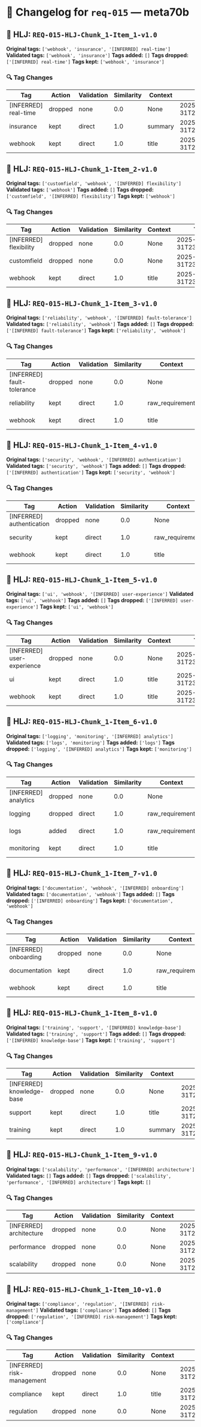 # 📝 Changelog for `req-015` — **meta70b**

## 🔹 HLJ: `REQ-015-HLJ-Chunk_1-Item_1-v1.0`

**Original tags:** `['webhook', 'insurance', '[INFERRED] real-time']`
**Validated tags:** `['webhook', 'insurance']`
**Tags added:** `[]`
**Tags dropped:** `['[INFERRED] real-time']`
**Tags kept:** `['webhook', 'insurance']`

### 🔍 Tag Changes
| Tag | Action   | Validation | Similarity | Context           | Timestamp               |
|-----|----------|------------|------------|-------------------|-------------------------|
| [INFERRED] real-time | dropped | none | 0.0 | None | 2025-05-31T23:57:43.921369Z |
| insurance | kept | direct | 1.0 | summary | 2025-05-31T23:57:43.776799Z |
| webhook | kept | direct | 1.0 | title | 2025-05-31T23:57:43.768695Z |

## 🔹 HLJ: `REQ-015-HLJ-Chunk_1-Item_2-v1.0`

**Original tags:** `['customfield', 'webhook', '[INFERRED] flexibility']`
**Validated tags:** `['webhook']`
**Tags added:** `[]`
**Tags dropped:** `['customfield', '[INFERRED] flexibility']`
**Tags kept:** `['webhook']`

### 🔍 Tag Changes
| Tag | Action   | Validation | Similarity | Context           | Timestamp               |
|-----|----------|------------|------------|-------------------|-------------------------|
| [INFERRED] flexibility | dropped | none | 0.0 | None | 2025-05-31T23:57:44.217387Z |
| customfield | dropped | none | 0.0 | None | 2025-05-31T23:57:44.071855Z |
| webhook | kept | direct | 1.0 | title | 2025-05-31T23:57:44.075775Z |

## 🔹 HLJ: `REQ-015-HLJ-Chunk_1-Item_3-v1.0`

**Original tags:** `['reliability', 'webhook', '[INFERRED] fault-tolerance']`
**Validated tags:** `['reliability', 'webhook']`
**Tags added:** `[]`
**Tags dropped:** `['[INFERRED] fault-tolerance']`
**Tags kept:** `['reliability', 'webhook']`

### 🔍 Tag Changes
| Tag | Action   | Validation | Similarity | Context           | Timestamp               |
|-----|----------|------------|------------|-------------------|-------------------------|
| [INFERRED] fault-tolerance | dropped | none | 0.0 | None | 2025-05-31T23:57:44.492806Z |
| reliability | kept | direct | 1.0 | raw_requirement | 2025-05-31T23:57:44.293506Z |
| webhook | kept | direct | 1.0 | title | 2025-05-31T23:57:44.296456Z |

## 🔹 HLJ: `REQ-015-HLJ-Chunk_1-Item_4-v1.0`

**Original tags:** `['security', 'webhook', '[INFERRED] authentication']`
**Validated tags:** `['security', 'webhook']`
**Tags added:** `[]`
**Tags dropped:** `['[INFERRED] authentication']`
**Tags kept:** `['security', 'webhook']`

### 🔍 Tag Changes
| Tag | Action   | Validation | Similarity | Context           | Timestamp               |
|-----|----------|------------|------------|-------------------|-------------------------|
| [INFERRED] authentication | dropped | none | 0.0 | None | 2025-05-31T23:57:44.714278Z |
| security | kept | direct | 1.0 | raw_requirement | 2025-05-31T23:57:44.570737Z |
| webhook | kept | direct | 1.0 | title | 2025-05-31T23:57:44.573974Z |

## 🔹 HLJ: `REQ-015-HLJ-Chunk_1-Item_5-v1.0`

**Original tags:** `['ui', 'webhook', '[INFERRED] user-experience']`
**Validated tags:** `['ui', 'webhook']`
**Tags added:** `[]`
**Tags dropped:** `['[INFERRED] user-experience']`
**Tags kept:** `['ui', 'webhook']`

### 🔍 Tag Changes
| Tag | Action   | Validation | Similarity | Context           | Timestamp               |
|-----|----------|------------|------------|-------------------|-------------------------|
| [INFERRED] user-experience | dropped | none | 0.0 | None | 2025-05-31T23:57:44.889623Z |
| ui | kept | direct | 1.0 | title | 2025-05-31T23:57:44.717997Z |
| webhook | kept | direct | 1.0 | title | 2025-05-31T23:57:44.721059Z |

## 🔹 HLJ: `REQ-015-HLJ-Chunk_1-Item_6-v1.0`

**Original tags:** `['logging', 'monitoring', '[INFERRED] analytics']`
**Validated tags:** `['logs', 'monitoring']`
**Tags added:** `['logs']`
**Tags dropped:** `['logging', '[INFERRED] analytics']`
**Tags kept:** `['monitoring']`

### 🔍 Tag Changes
| Tag | Action   | Validation | Similarity | Context           | Timestamp               |
|-----|----------|------------|------------|-------------------|-------------------------|
| [INFERRED] analytics | dropped | none | 0.0 | None | 2025-05-31T23:57:45.137775Z |
| logging | dropped | direct | 1.0 | raw_requirement | 2025-05-31T23:57:44.985955Z |
| logs | added | direct | 1.0 | raw_requirement | 2025-05-31T23:57:44.985955Z |
| monitoring | kept | direct | 1.0 | title | 2025-05-31T23:57:44.989669Z |

## 🔹 HLJ: `REQ-015-HLJ-Chunk_1-Item_7-v1.0`

**Original tags:** `['documentation', 'webhook', '[INFERRED] onboarding']`
**Validated tags:** `['documentation', 'webhook']`
**Tags added:** `[]`
**Tags dropped:** `['[INFERRED] onboarding']`
**Tags kept:** `['documentation', 'webhook']`

### 🔍 Tag Changes
| Tag | Action   | Validation | Similarity | Context           | Timestamp               |
|-----|----------|------------|------------|-------------------|-------------------------|
| [INFERRED] onboarding | dropped | none | 0.0 | None | 2025-05-31T23:57:45.371674Z |
| documentation | kept | direct | 1.0 | raw_requirement | 2025-05-31T23:57:45.215599Z |
| webhook | kept | direct | 1.0 | title | 2025-05-31T23:57:45.224742Z |

## 🔹 HLJ: `REQ-015-HLJ-Chunk_1-Item_8-v1.0`

**Original tags:** `['training', 'support', '[INFERRED] knowledge-base']`
**Validated tags:** `['training', 'support']`
**Tags added:** `[]`
**Tags dropped:** `['[INFERRED] knowledge-base']`
**Tags kept:** `['training', 'support']`

### 🔍 Tag Changes
| Tag | Action   | Validation | Similarity | Context           | Timestamp               |
|-----|----------|------------|------------|-------------------|-------------------------|
| [INFERRED] knowledge-base | dropped | none | 0.0 | None | 2025-05-31T23:57:45.522711Z |
| support | kept | direct | 1.0 | title | 2025-05-31T23:57:45.382526Z |
| training | kept | direct | 1.0 | summary | 2025-05-31T23:57:45.379525Z |

## 🔹 HLJ: `REQ-015-HLJ-Chunk_1-Item_9-v1.0`

**Original tags:** `['scalability', 'performance', '[INFERRED] architecture']`
**Validated tags:** `[]`
**Tags added:** `[]`
**Tags dropped:** `['scalability', 'performance', '[INFERRED] architecture']`
**Tags kept:** `[]`

### 🔍 Tag Changes
| Tag | Action   | Validation | Similarity | Context           | Timestamp               |
|-----|----------|------------|------------|-------------------|-------------------------|
| [INFERRED] architecture | dropped | none | 0.0 | None | 2025-05-31T23:57:46.056909Z |
| performance | dropped | none | 0.0 | None | 2025-05-31T23:57:45.877741Z |
| scalability | dropped | none | 0.0 | None | 2025-05-31T23:57:45.690860Z |

## 🔹 HLJ: `REQ-015-HLJ-Chunk_1-Item_10-v1.0`

**Original tags:** `['compliance', 'regulation', '[INFERRED] risk-management']`
**Validated tags:** `['compliance']`
**Tags added:** `[]`
**Tags dropped:** `['regulation', '[INFERRED] risk-management']`
**Tags kept:** `['compliance']`

### 🔍 Tag Changes
| Tag | Action   | Validation | Similarity | Context           | Timestamp               |
|-----|----------|------------|------------|-------------------|-------------------------|
| [INFERRED] risk-management | dropped | none | 0.0 | None | 2025-05-31T23:57:46.379184Z |
| compliance | kept | direct | 1.0 | title | 2025-05-31T23:57:46.061133Z |
| regulation | dropped | none | 0.0 | None | 2025-05-31T23:57:46.236433Z |
